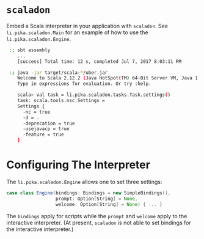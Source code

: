 # `scaladon`

Embed a Scala interpreter in your application with `scaladon`.
See `li.pika.scaladon.Main` for an example of how to use the
`li.pika.scaladon.Engine`.

```bash
 :; sbt assembly
    ...
    [success] Total time: 12 s, completed Jul 7, 2017 8:03:11 PM

 :; java -jar target/scala-*/uber.jar
    Welcome to Scala 2.12.2 (Java HotSpot(TM) 64-Bit Server VM, Java 1.8.0_102).
    Type in expressions for evaluation. Or try :help.

    scala> val task = li.pika.scaladon.tasks.Task.settings()
    task: scala.tools.nsc.Settings =
    Settings {
      -nc = true
      -d = .
      -deprecation = true
      -usejavacp = true
      -feature = true
    }
```

# Configuring The Interpreter

The `li.pika.scaladon.Engine` allows one to set three settings:

```scala
case class Engine(bindings: Bindings = new SimpleBindings(),
                  prompt: Option[String] = None,
                  welcome: Option[String] = None) { ... }
```

The `bindings` apply for scripts while the `prompt` and `welcome` apply to the
interactive interpreter. (At present, `scaladon` is not able to set bindings
for the interactive interpreter.)
